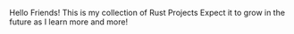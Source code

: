 Hello Friends!
This is my collection of Rust Projects
Expect it to grow in the future as I learn more and more!
